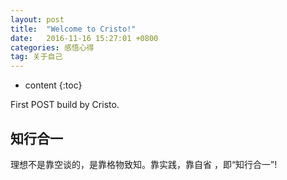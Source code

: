 ```yaml
---
layout: post
title:  "Welcome to Cristo!"
date:   2016-11-16 15:27:01 +0800
categories: 感悟心得
tag: 关于自己
---
```


* content
{:toc}


First POST build by Cristo.


知行合一
------------------------

理想不是靠空谈的，是靠格物致知。靠实践，靠自省 ，即“知行合一”!